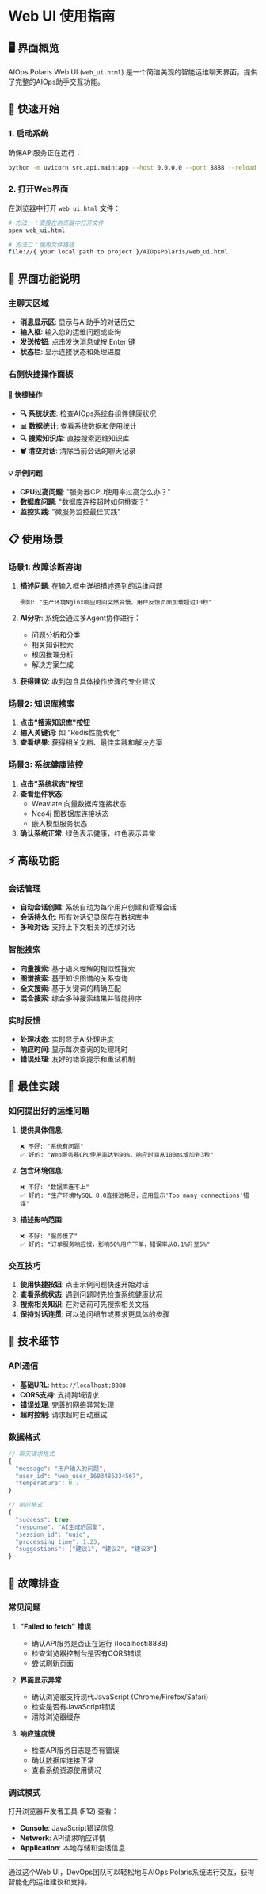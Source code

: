 # Web UI 使用指南

## 🖥️ 界面概览

AIOps Polaris Web UI (`web_ui.html`) 是一个简洁美观的智能运维聊天界面，提供了完整的AIOps助手交互功能。

## 🚀 快速开始

### 1. 启动系统
确保API服务正在运行：
```bash
python -m uvicorn src.api.main:app --host 0.0.0.0 --port 8888 --reload
```

### 2. 打开Web界面
在浏览器中打开 `web_ui.html` 文件：
```bash
# 方法一：直接在浏览器中打开文件
open web_ui.html

# 方法二：使用文件路径
file://{ your local path to project }/AIOpsPolaris/web_ui.html
```

## 🎨 界面功能说明

### 主聊天区域
- **消息显示区**: 显示与AI助手的对话历史
- **输入框**: 输入您的运维问题或查询
- **发送按钮**: 点击发送消息或按 Enter 键
- **状态栏**: 显示连接状态和处理进度

### 右侧快捷操作面板

#### 🔧 快捷操作
- **🔍 系统状态**: 检查AIOps系统各组件健康状况
- **📊 数据统计**: 查看系统数据和使用统计
- **🔍 搜索知识库**: 直接搜索运维知识库
- **🗑️ 清空对话**: 清除当前会话的聊天记录

#### 💡 示例问题
- **CPU过高问题**: "服务器CPU使用率过高怎么办？"
- **数据库问题**: "数据库连接超时如何排查？"
- **监控实践**: "微服务监控最佳实践"

## 📋 使用场景

### 场景1: 故障诊断咨询
1. **描述问题**: 在输入框中详细描述遇到的运维问题
   ```
   例如: "生产环境Nginx响应时间突然变慢，用户反馈页面加载超过10秒"
   ```

2. **AI分析**: 系统会通过多Agent协作进行：
   - 问题分析和分类
   - 相关知识检索
   - 根因推理分析
   - 解决方案生成

3. **获得建议**: 收到包含具体操作步骤的专业建议

### 场景2: 知识库搜索
1. **点击"搜索知识库"按钮**
2. **输入关键词**: 如 "Redis性能优化"
3. **查看结果**: 获得相关文档、最佳实践和解决方案

### 场景3: 系统健康监控
1. **点击"系统状态"按钮**
2. **查看组件状态**: 
   - Weaviate 向量数据库连接状态
   - Neo4j 图数据库连接状态  
   - 嵌入模型服务状态
3. **确认系统正常**: 绿色表示健康，红色表示异常

## ⚡ 高级功能

### 会话管理
- **自动会话创建**: 系统自动为每个用户创建和管理会话
- **会话持久化**: 所有对话记录保存在数据库中
- **多轮对话**: 支持上下文相关的连续对话

### 智能搜索
- **向量搜索**: 基于语义理解的相似性搜索
- **图谱搜索**: 基于知识图谱的关系查询
- **全文搜索**: 基于关键词的精确匹配
- **混合搜索**: 综合多种搜索结果并智能排序

### 实时反馈
- **处理状态**: 实时显示AI处理进度
- **响应时间**: 显示每次查询的处理耗时
- **错误处理**: 友好的错误提示和重试机制

## 🎯 最佳实践

### 如何提出好的运维问题

1. **提供具体信息**:
   ```
   ❌ 不好: "系统有问题"
   ✅ 好的: "Web服务器CPU使用率达到90%，响应时间从100ms增加到3秒"
   ```

2. **包含环境信息**:
   ```
   ❌ 不好: "数据库连不上"
   ✅ 好的: "生产环境MySQL 8.0连接池耗尽，应用显示'Too many connections'错误"
   ```

3. **描述影响范围**:
   ```
   ❌ 不好: "服务慢了"
   ✅ 好的: "订单服务响应慢，影响50%用户下单，错误率从0.1%升至5%"
   ```

### 交互技巧

1. **使用快捷按钮**: 点击示例问题快速开始对话
2. **查看系统状态**: 遇到问题时先检查系统健康状况
3. **搜索相关知识**: 在对话前可先搜索相关文档
4. **保持对话连贯**: 可以追问细节或要求更具体的步骤

## 🔧 技术细节

### API通信
- **基础URL**: `http://localhost:8888`
- **CORS支持**: 支持跨域请求
- **错误处理**: 完善的网络异常处理
- **超时控制**: 请求超时自动重试

### 数据格式
```javascript
// 聊天请求格式
{
  "message": "用户输入的问题",
  "user_id": "web_user_1693486234567",
  "temperature": 0.7
}

// 响应格式
{
  "success": true,
  "response": "AI生成的回复",
  "session_id": "uuid",
  "processing_time": 1.23,
  "suggestions": ["建议1", "建议2", "建议3"]
}
```

## 🐛 故障排查

### 常见问题

1. **"Failed to fetch" 错误**
   - 确认API服务是否正在运行 (localhost:8888)
   - 检查浏览器控制台是否有CORS错误
   - 尝试刷新页面

2. **界面显示异常**
   - 确认浏览器支持现代JavaScript (Chrome/Firefox/Safari)
   - 检查是否有JavaScript错误
   - 清除浏览器缓存

3. **响应速度慢**
   - 检查API服务日志是否有错误
   - 确认数据库连接正常
   - 查看系统资源使用情况

### 调试模式
打开浏览器开发者工具 (F12) 查看：
- **Console**: JavaScript错误信息
- **Network**: API请求响应详情
- **Application**: 本地存储和会话信息

---

通过这个Web UI，DevOps团队可以轻松地与AIOps Polaris系统进行交互，获得智能化的运维建议和支持。
